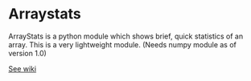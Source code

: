 # Arraystats

ArrayStats is a python module which shows brief, quick statistics of an array. This is a very lightweight module. (Needs numpy module as of version 1.0)

[See wiki](https://github.com/nimbus2009/Arraystats/wiki)
